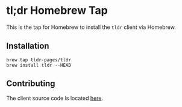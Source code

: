 tl;dr Homebrew Tap
==================

This is the tap for Homebrew to install the `tldr` client via Homebrew.

## Installation

```
brew tap tldr-pages/tldr
brew install tldr --HEAD
```

## Contributing

The client source code is located [here](https://github.com/tldr-pages/tldr-cpp-client).

